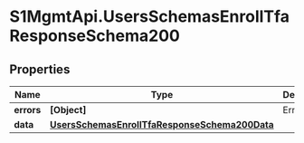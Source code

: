 # S1MgmtApi.UsersSchemasEnrollTfaResponseSchema200

## Properties
Name | Type | Description | Notes
------------ | ------------- | ------------- | -------------
**errors** | **[Object]** | Errors | [optional] 
**data** | [**UsersSchemasEnrollTfaResponseSchema200Data**](UsersSchemasEnrollTfaResponseSchema200Data.md) |  | [optional] 


